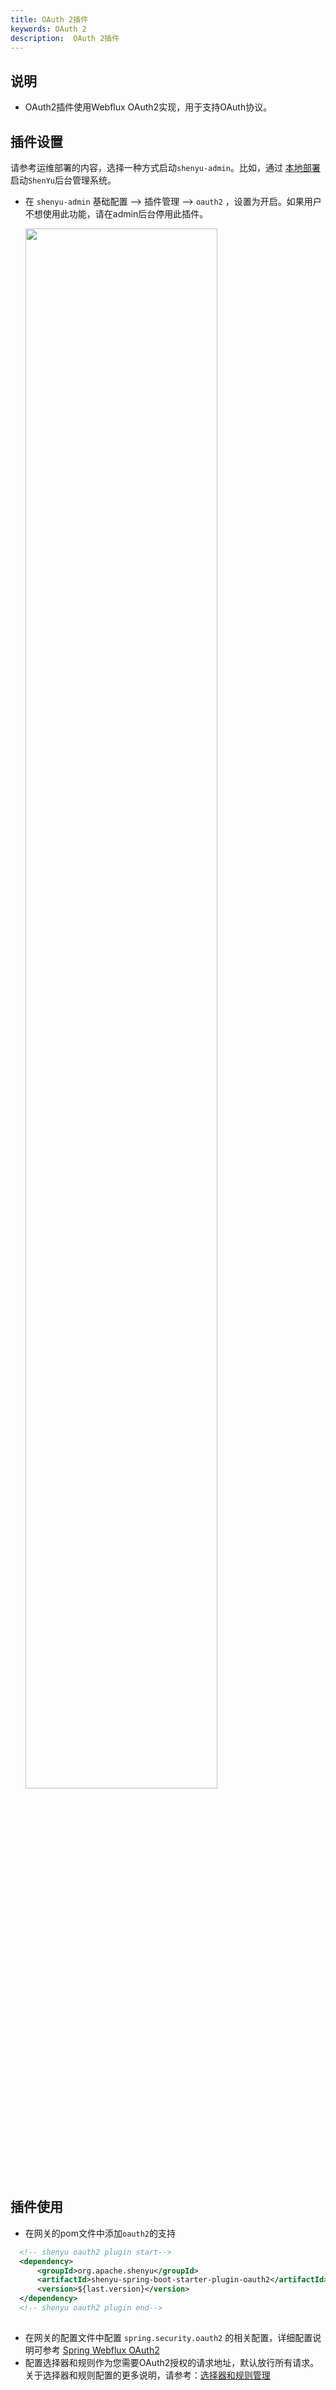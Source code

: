 ```yaml
---
title: OAuth 2插件
keywords: OAuth 2
description:  OAuth 2插件
---
```


## **说明**

- OAuth2插件使用Webflux OAuth2实现，用于支持OAuth协议。

## 插件设置

请参考运维部署的内容，选择一种方式启动`shenyu-admin`。比如，通过 [本地部署](https://shenyu.apache.org/zh/projects/shenyu/deployment-local) 启动`ShenYu`后台管理系统。

* 在 `shenyu-admin` 基础配置 --> 插件管理 --> `oauth2` ，设置为开启。如果用户不想使用此功能，请在admin后台停用此插件。

  <img src="/img/shenyu/plugin/oauth2/oauth2_open_zh.jpg" width="80%" height="80%" />

## 插件使用

- 在网关的pom文件中添加`oauth2`的支持
  
```xml
  <!-- shenyu oauth2 plugin start-->
  <dependency>
      <groupId>org.apache.shenyu</groupId>
      <artifactId>shenyu-spring-boot-starter-plugin-oauth2</artifactId>
      <version>${last.version}</version>
  </dependency>
  <!-- shenyu oauth2 plugin end-->
  
```

- 在网关的配置文件中配置 `spring.security.oauth2` 的相关配置，详细配置说明可参考 [Spring Webflux OAuth2](https://docs.spring.io/spring-security/site/docs/current/reference/html5/#webflux-oauth2)
- 配置选择器和规则作为您需要OAuth2授权的请求地址，默认放行所有请求。关于选择器和规则配置的更多说明，请参考：[选择器和规则管理](https://shenyu.apache.org/zh/projects/shenyu/selector-and-rule)

